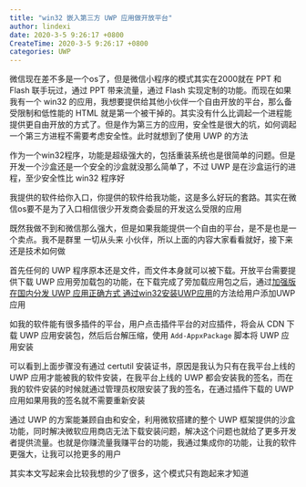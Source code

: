```yaml
---
title: "win32 嵌入第三方 UWP 应用做开放平台"
author: lindexi
date: 2020-3-5 9:26:17 +0800
CreateTime: 2020-3-5 9:26:17 +0800
categories: UWP
---
```


微信现在差不多是一个os了，但是微信小程序的模式其实在2000就在 PPT 和 Flash 联手玩过，通过 PPT 带来流量，通过 Flash 实现定制的功能。而现在如果我有一个 win32 的应用，我想要提供给其他小伙伴一个自由开放的平台，那么备受限制和低性能的 HTML 就是第一个被干掉的。其实没有什么比调起一个进程能提供更自由开放的方式了。但是作为第三方的应用，安全性是很大的坑，如何调起一个第三方进程不需要考虑安全性。此时就想到了使用 UWP 的方法

<!--more-->


<!-- 发布 -->

作为一个win32程序，功能是超级强大的，包括重装系统也是很简单的问题。但是开发一个沙盒还是一个安全的沙盒就没那么简单了，不过 UWP 是在沙盒运行的进程，至少安全性比 win32 程序好

我提供的软件给你入口，你提供的软件给我功能，这是多么好玩的套路。其实在微信os要不是为了入口相信很少开发商会委屈的开发这么受限的应用

既然我做不到和微信那么强大，但是如果我能提供一个自由的平台，是不是也是一个卖点。我不是群里 一切从头来 小伙伴，所以上面的内容大家看看就好，接下来还是技术如何做

首先任何的 UWP 程序原本还是文件，而文件本身就可以被下载。开放平台需要提供下载 UWP 应用旁加载包的功能，在下载完成了旁加载应用包之后，通过[加强版在国内分发 UWP 应用正确方式 通过win32安装UWP应用](https://blog.lindexi.com/post/%E5%8A%A0%E5%BC%BA%E7%89%88%E5%9C%A8%E5%9B%BD%E5%86%85%E5%88%86%E5%8F%91-UWP-%E5%BA%94%E7%94%A8%E6%AD%A3%E7%A1%AE%E6%96%B9%E5%BC%8F-%E9%80%9A%E8%BF%87win32%E5%AE%89%E8%A3%85UWP%E5%BA%94%E7%94%A8.html )的方法给用户添加UWP应用

如我的软件能有很多插件的平台，用户点击插件平台的对应插件，将会从 CDN 下载 UWP 应用安装包，然后后台解压缩，使用 `Add-AppxPackage` 脚本将 UWP 应用安装

可以看到上面步骤没有通过 certutil 安装证书，原因是我认为只有在我平台上线的 UWP 应用才能被我的软件安装，在我平台上线的 UWP 都会安装我的签名，而在我的软件安装的时候就通过管理员权限安装了我的签名，在通过插件下载的 UWP 应用如果用我的签名就不需要重新安装

通过 UWP 的方案能兼顾自由和安全，利用微软搭建的整个 UWP 框架提供的沙盒功能，同时解决微软应用商店无法下载安装问题，解决这个问题也就给了更多开发者提供流量。也就是你赚流量我赚平台的功能，我通过集成你的功能，让我的软件更强大，让我可以抢更多的用户

其实本文写起来会比较我想的少了很多，这个模式只有跑起来才知道

